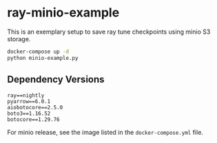 # ray-minio-example

This is an exemplary setup to save ray tune checkpoints using minio S3 storage.

``` bash
docker-compose up -d
python minio-example.py
```

## Dependency Versions

```
ray==nightly
pyarrow==6.0.1
aiobotocore==2.5.0
boto3==1.16.52
botocore==1.29.76
```

For minio release, see the image listed in the `docker-compose.yml` file.

